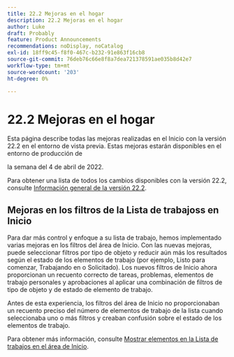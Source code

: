 ```yaml
---
title: 22.2 Mejoras en el hogar
description: 22.2 Mejoras en el hogar
author: Luke
draft: Probably
feature: Product Announcements
recommendations: noDisplay, noCatalog
exl-id: 18ff9c45-f8f0-467c-b232-91e863f16cb8
source-git-commit: 76deb76c66e8f8a7dea721378591ae035b8d42e7
workflow-type: tm+mt
source-wordcount: '203'
ht-degree: 0%

---
```


# 22.2 Mejoras en el hogar

Esta página describe todas las mejoras realizadas en el Inicio con la versión 22.2 en el entorno de vista previa. Estas mejoras estarán disponibles en el entorno de producción de

<!--
<MadCap:conditionalText data-mc-conditions="QuicksilverOrClassic.Draft mode">
in January 2022
</MadCap:conditionalText>
-->

la semana del 4 de abril de 2022.

Para obtener una lista de todos los cambios disponibles con la versión 22.2, consulte [Información general de la versión 22.2](../../../product-announcements/product-releases/22.2-release-activity/22-2-release-overview.md).

## Mejoras en los filtros de la Lista de trabajoss en Inicio

Para dar más control y enfoque a su lista de trabajo, hemos implementado varias mejoras en los filtros del área de Inicio. Con las nuevas mejoras, puede seleccionar filtros por tipo de objeto y reducir aún más los resultados según el estado de los elementos de trabajo (por ejemplo, Listo para comenzar, Trabajando en o Solicitado). Los nuevos filtros de Inicio ahora proporcionan un recuento correcto de tareas, problemas, elementos de trabajo personales y aprobaciones al aplicar una combinación de filtros de tipo de objeto y de estado de elemento de trabajo.

Antes de esta experiencia, los filtros del área de Inicio no proporcionaban un recuento preciso del número de elementos de trabajo de la lista cuando seleccionaba uno o más filtros y creaban confusión sobre el estado de los elementos de trabajo.

Para obtener más información, consulte [Mostrar elementos en la Lista de trabajos en el área de Inicio](../../../workfront-basics/using-home/using-the-home-area/display-items-in-home-work-list.md).

